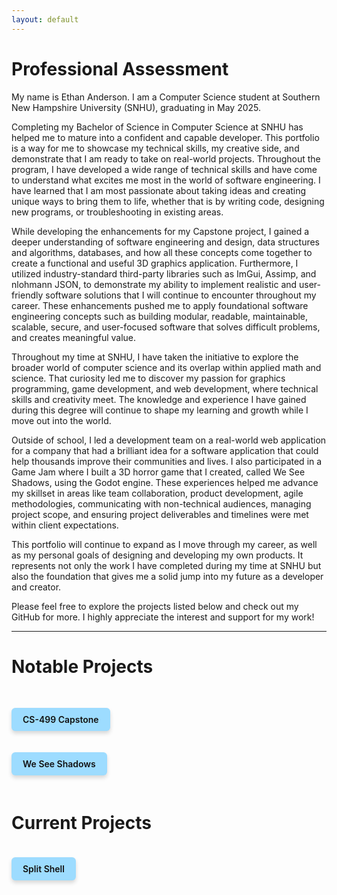 ```yaml
---
layout: default
---
```


# Professional Assessment

My name is Ethan Anderson. I am a Computer Science student at Southern New Hampshire University (SNHU), graduating in May 2025.

Completing my Bachelor of Science in Computer Science at SNHU has helped me to mature into a confident and capable developer. This portfolio is a way for me to showcase my technical skills, my creative side, and demonstrate that I am ready to take on real-world projects. Throughout the program, I have developed a wide range of technical skills and have come to understand what excites me most in the world of software engineering.  I have learned that I am most passionate about taking ideas and creating unique ways to bring them to life, whether that is by writing code, designing new programs, or troubleshooting in existing areas. 

While developing the enhancements for my Capstone project, I gained a deeper understanding of software engineering and design, data structures and algorithms, databases, and how all these concepts come together to create a functional and useful 3D graphics application. Furthermore, I utilized industry-standard third-party libraries such as ImGui, Assimp, and nlohmann JSON, to demonstrate my ability to implement realistic and user-friendly software solutions that I will continue to encounter throughout my career. These enhancements pushed me to apply foundational software engineering concepts such as building modular, readable, maintainable, scalable, secure, and user-focused software that solves difficult problems, and creates meaningful value.

Throughout my time at SNHU, I have taken the initiative to explore the broader world of computer science and its overlap within applied math and science. That curiosity led me to discover my passion for graphics programming, game development, and web development, where technical skills and creativity meet. The knowledge and experience I have gained during this degree will continue to shape my learning and growth while I move out into the world.

Outside of school, I led a development team on a real-world web application for a company that had a brilliant idea for a software application that could help thousands improve their communities and lives. I also participated in a Game Jam where I built a 3D horror game  that I created, called We See Shadows, using the Godot engine. These experiences helped me advance my skillset in areas like team collaboration, product development, agile methodologies, communicating with non-technical audiences, managing project scope, and ensuring project deliverables and timelines were met within client expectations.

This portfolio will continue to expand as I move through my career, as well as my personal goals of designing and developing my own products. It represents not only the work I have completed during my time at SNHU but also the foundation that gives me a solid jump into my future as a developer and creator.

Please feel free to explore the projects listed below and check out my GitHub for more. I highly appreciate the interest and support for my work! 


---

# Notable Projects

<a href="./capstone.html" class="btn btn-capstone">CS-499 Capstone</a>

<a href="./wss.html" class="btn btn-wss">We See Shadows</a>

# Current Projects

<a href="./splitshell.html" class="btn btn-splitshell">Split Shell</a>


<style>
  .btn {
    display: inline-block;
    padding: 10px 18px;
    background-color: #9ddcff;
    color: #111;
    font-weight: 600;
    text-decoration: none;
    border-radius: 6px;
    box-shadow: 0 4px 6px rgba(0,0,0,0.15);
    transition: background-color 0.3s ease, transform 0.2s ease;
    margin: 20px 0;
  }
  
  .btn:hover {
    background-color: #6bcaff;
    transform: translateY(-2px);
  }
  
  .btn-capstone {
    margin-top: 30px;
  }

  .btn-wss {
    margin-top: 0px;
  }
</style>


